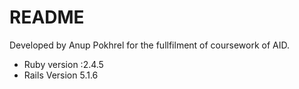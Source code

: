 # README

Developed by Anup Pokhrel for the fullfilment of coursework of AID.


* Ruby version  :2.4.5
* Rails Version 5.1.6


